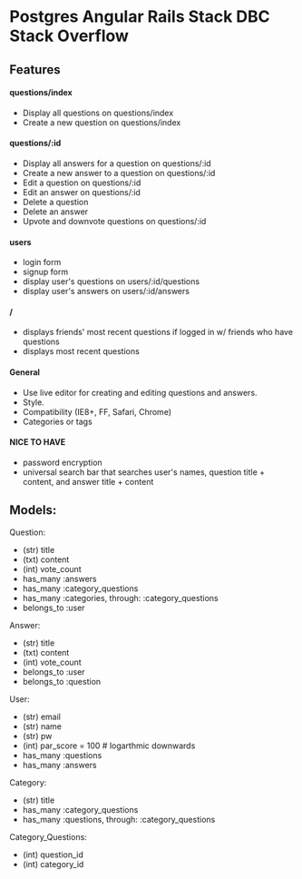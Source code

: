 # Postgres Angular Rails Stack DBC Stack Overflow

## Features
#### questions/index
* Display all questions on questions/index
* Create a new question on questions/index
#### questions/:id
* Display all answers for a question on questions/:id
* Create a new answer to a question on questions/:id
* Edit a question on questions/:id
* Edit an answer on questions/:id
* Delete a question
* Delete an answer
* Upvote and downvote questions on questions/:id
#### users
* login form
* signup form
* display user's questions on users/:id/questions
* display user's answers on users/:id/answers
#### /
* displays friends' most recent questions if logged in w/ friends who have questions
* displays most recent questions

#### General
* Use live editor for creating and editing questions and answers.
* Style.
* Compatibility (IE8+, FF, Safari, Chrome)
* Categories or tags
#### NICE TO HAVE
* password encryption
* universal search bar that searches user's names, question title + content, and answer title + content

## Models:
Question:
  - (str) title
  - (txt) content
  - (int) vote_count
  - has_many :answers
  - has_many :category_questions
  - has_many :categories, through: :category_questions
  - belongs_to :user

Answer:
  - (str) title
  - (txt) content
  - (int) vote_count
  - belongs_to :user
  - belongs_to :question

User:
  - (str) email
  - (str) name
  - (str) pw
  - (int) par_score = 100 # logarthmic downwards
  - has_many :questions
  - has_many :answers

Category:
  - (str) title
  - has_many :category_questions
  - has_many :questions, through: :category_questions

Category_Questions:
  - (int) question_id
  - (int) category_id


